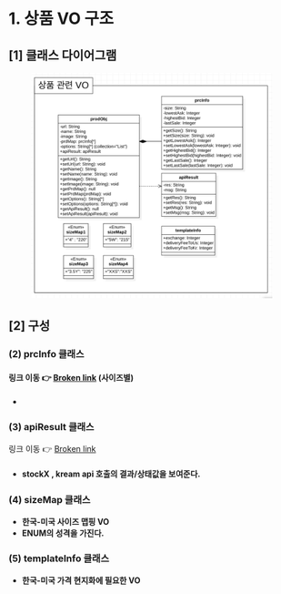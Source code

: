 # 1. 상품 VO 구조

## \[1] 클래스 다이어그램&#x20;

<figure><img src="../../../../.gitbook/assets/image (2).png" alt=""><figcaption></figcaption></figure>

## \[2] 구성

### (2) prcInfo 클래스

#### 링크 이동 👉 [Broken link](broken-reference "mention") (사이즈별)

* ####

### (3) apiResult 클래스

링크 이동 👉 [Broken link](broken-reference "mention")

* #### **stockX , kream api 호출의 결과/상태값을 보여준다.**

### (4) sizeMap 클래스

* **한국-미국 사이즈 맵핑 VO**
* **ENUM의 성격을 가진다.**

### (5) templateInfo 클래스

* **한국-미국 가격 현지화에 필요한 VO**

